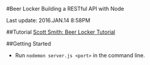 #Beer Locker
Building a RESTful API with Node

Last update: 2016.JAN.14 8:58PM

##Tutorial
[Scott Smith: Beer Locker Tutorial](http://scottksmith.com/blog/2014/05/02/building-restful-apis-with-node/)

##Getting Started
- Run ```nodemon server.js <port>``` in the command line.

